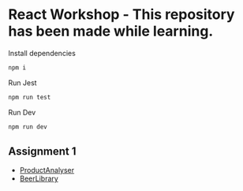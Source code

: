 # React Workshop - This repository has been made while learning.

Install dependencies

```bash
npm i
```

Run Jest

```bash
npm run test
```

Run Dev

```bash
npm run dev
```

## Assignment 1

-   [ProductAnalyser](src/assignment_1)
-   [BeerLibrary](src/assignment_2)
